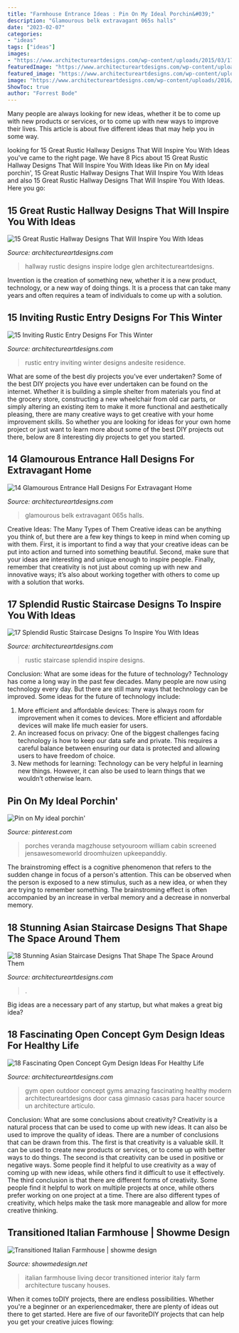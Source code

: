 ```yaml
---
title: "Farmhouse Entrance Ideas : Pin On My Ideal Porchin&#039;"
description: "Glamourous belk extravagant 065s halls"
date: "2023-02-07"
categories:
- "ideas"
tags: ["ideas"]
images:
- "https://www.architectureartdesigns.com/wp-content/uploads/2015/03/17-Splendid-Rustic-Staircase-Designs-To-Inspire-You-With-Ideas-17-630x947.jpg"
featuredImage: "https://www.architectureartdesigns.com/wp-content/uploads/2015/08/624.jpg"
featured_image: "https://www.architectureartdesigns.com/wp-content/uploads/2017/11/18-Stunning-Asian-Staircase-Designs-That-Shape-The-Space-Around-Them-10-630x881.jpg"
image: "https://www.architectureartdesigns.com/wp-content/uploads/2016/09/15-Great-Rustic-Hallway-Designs-That-Will-Inspire-You-With-Ideas-10-630x885.jpg"
ShowToc: true
author: "Forrest Bode"
---
```



Many people are always looking for new ideas, whether it be to come up with new products or services, or to come up with new ways to improve their lives. This article is about five different ideas that may help you in some way.

	

		
looking for 15 Great Rustic Hallway Designs That Will Inspire You With Ideas you've came to the right page. We have 8 Pics about 15 Great Rustic Hallway Designs That Will Inspire You With Ideas like Pin on My ideal porchin&#039;, 15 Great Rustic Hallway Designs That Will Inspire You With Ideas and also 15 Great Rustic Hallway Designs That Will Inspire You With Ideas. Here you go:
		
    
## 15 Great Rustic Hallway Designs That Will Inspire You With Ideas

<img loading=lazy src="https://www.architectureartdesigns.com/wp-content/uploads/2016/09/15-Great-Rustic-Hallway-Designs-That-Will-Inspire-You-With-Ideas-10-630x885.jpg" onerror="this.onerror=null;this.src='https://tse1.mm.bing.net/th?id=OIP.yJ1bDcBaQ6OaMeAOtNpxyQHaKZ&amp;pid=15.1';" alt="15 Great Rustic Hallway Designs That Will Inspire You With Ideas">

_Source: architectureartdesigns.com_

>hallway rustic designs inspire lodge glen architectureartdesigns. 

	

Invention is the creation of something new, whether it is a new product, technology, or a new way of doing things. It is a process that can take many years and often requires a team of individuals to come up with a solution.

    
## 15 Inviting Rustic Entry Designs For This Winter

<img loading=lazy src="https://www.architectureartdesigns.com/wp-content/uploads/2014/11/15-Inviting-Rustic-Entry-Designs-For-This-Winter-9-630x945.jpg" onerror="this.onerror=null;this.src='https://tse3.mm.bing.net/th?id=OIP.8Hoz5BgP7HY3duxbosVjcgHaLH&amp;pid=15.1';" alt="15 Inviting Rustic Entry Designs For This Winter">

_Source: architectureartdesigns.com_

>rustic entry inviting winter designs andesite residence. 

	

What are some of the best diy projects you’ve ever undertaken?
Some of the best DIY projects you have ever undertaken can be found on the internet. Whether it is building a simple shelter from materials you find at the grocery store, constructing a new wheelchair from old car parts, or simply altering an existing item to make it more functional and aesthetically pleasing, there are many creative ways to get creative with your home improvement skills. So whether you are looking for ideas for your own home project or just want to learn more about some of the best DIY projects out there, below are 8 interesting diy projects to get you started.

    
## 14 Glamourous Entrance Hall Designs For Extravagant Home

<img loading=lazy src="https://www.architectureartdesigns.com/wp-content/uploads/2015/05/1187.jpg" onerror="this.onerror=null;this.src='https://tse2.mm.bing.net/th?id=OIP.xaY5Bt3aGP4sLgQkLPgYtQHaF6&amp;pid=15.1';" alt="14 Glamourous Entrance Hall Designs For Extravagant Home">

_Source: architectureartdesigns.com_

>glamourous belk extravagant 065s halls. 

	

Creative Ideas: The Many Types of Them
Creative ideas can be anything you think of, but there are a few key things to keep in mind when coming up with them. First, it is important to find a way that your creative ideas can be put into action and turned into something beautiful. Second, make sure that your ideas are interesting and unique enough to inspire people. Finally, remember that creativity is not just about coming up with new and innovative ways; it’s also about working together with others to come up with a solution that works.

    
## 17 Splendid Rustic Staircase Designs To Inspire You With Ideas

<img loading=lazy src="https://www.architectureartdesigns.com/wp-content/uploads/2015/03/17-Splendid-Rustic-Staircase-Designs-To-Inspire-You-With-Ideas-17-630x947.jpg" onerror="this.onerror=null;this.src='https://tse4.mm.bing.net/th?id=OIP.3wy3ir_wl7h5TqlZzhFs6gHaLI&amp;pid=15.1';" alt="17 Splendid Rustic Staircase Designs To Inspire You With Ideas">

_Source: architectureartdesigns.com_

>rustic staircase splendid inspire designs. 

	

Conclusion: What are some ideas for the future of technology?
Technology has come a long way in the past few decades. Many people are now using technology every day. But there are still many ways that technology can be improved. Some ideas for the future of technology include: 
1) More efficient and affordable devices: There is always room for improvement when it comes to devices. More efficient and affordable devices will make life much easier for users. 
2) An increased focus on privacy: One of the biggest challenges facing technology is how to keep our data safe and private. This requires a careful balance between ensuring our data is protected and allowing users to have freedom of choice. 
3) New methods for learning: Technology can be very helpful in learning new things. However, it can also be used to learn things that we wouldn’t otherwise learn.

    
## Pin On My Ideal Porchin&#039;

<img loading=lazy src="https://i.pinimg.com/originals/cd/7b/84/cd7b84b2438fe6031239f307db09d421.jpg" onerror="this.onerror=null;this.src='https://tse4.mm.bing.net/th?id=OIP.owLUEPnA-JdzromIXHFnBgHaK6&amp;pid=15.1';" alt="Pin on My ideal porchin&#039;">

_Source: pinterest.com_

>porches veranda magzhouse setyouroom william cabin screened jensawesomeworld droomhuizen upkeepanddiy. 

	

The brainstroming effect is a cognitive phenomenon that refers to the sudden change in focus of a person's attention. This can be observed when the person is exposed to a new stimulus, such as a new idea, or when they are trying to remember something. The brainstroming effect is often accompanied by an increase in verbal memory and a decrease in nonverbal memory.

    
## 18 Stunning Asian Staircase Designs That Shape The Space Around Them

<img loading=lazy src="https://www.architectureartdesigns.com/wp-content/uploads/2017/11/18-Stunning-Asian-Staircase-Designs-That-Shape-The-Space-Around-Them-10-630x881.jpg" onerror="this.onerror=null;this.src='https://tse3.mm.bing.net/th?id=OIP.Qi1vKL4oDBh1QE2Kw5VN_QHaKW&amp;pid=15.1';" alt="18 Stunning Asian Staircase Designs That Shape The Space Around Them">

_Source: architectureartdesigns.com_

>. 

	

Big ideas are a necessary part of any startup, but what makes a great big idea? 

    
## 18 Fascinating Open Concept Gym Design Ideas For Healthy Life

<img loading=lazy src="https://www.architectureartdesigns.com/wp-content/uploads/2015/08/624.jpg" onerror="this.onerror=null;this.src='https://tse4.mm.bing.net/th?id=OIP.PTkB95e34SWajtmkNc-NhwHaFE&amp;pid=15.1';" alt="18 Fascinating Open Concept Gym Design Ideas For Healthy Life">

_Source: architectureartdesigns.com_

>gym open outdoor concept gyms amazing fascinating healthy modern architectureartdesigns door casa gimnasio casas para hacer source un architecture artículo. 

	

Conclusion: What are some conclusions about creativity?
Creativity is a natural process that can be used to come up with new ideas. It can also be used to improve the quality of ideas. There are a number of conclusions that can be drawn from this. The first is that creativity is a valuable skill. It can be used to create new products or services, or to come up with better ways to do things. The second is that creativity can be used in positive or negative ways. Some people find it helpful to use creativity as a way of coming up with new ideas, while others find it difficult to use it effectively. The third conclusion is that there are different forms of creativity. Some people find it helpful to work on multiple projects at once, while others prefer working on one project at a time. There are also different types of creativity, which helps make the task more manageable and allow for more creative thinking.

    
## Transitioned Italian Farmhouse | Showme Design

<img loading=lazy src="http://showmedesign.s3.amazonaws.com/wp-content/uploads/2012/07/Italian-living-room-decor-785x523.jpg" onerror="this.onerror=null;this.src='https://tse1.mm.bing.net/th?id=OIP.K8k68xdKCDo2-icBKsRR6wHaE7&amp;pid=15.1';" alt="Transitioned Italian Farmhouse | showme design">

_Source: showmedesign.net_

>italian farmhouse living decor transitioned interior italy farm architecture tuscany houses. 

	

When it comes toDIY projects, there are endless possibilities. Whether you're a beginner or an experiencedmaker, there are plenty of ideas out there to get started. Here are five of our favoriteDIY projects that can help you get your creative juices flowing: 

